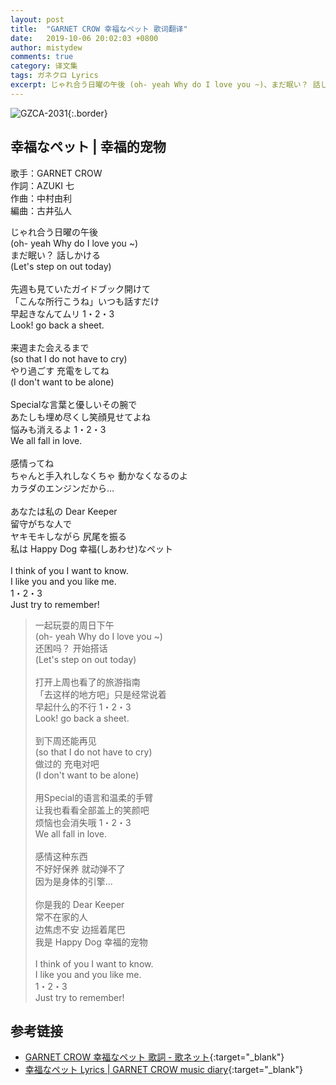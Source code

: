 ```yaml
---
layout: post
title:  "GARNET CROW 幸福なペット 歌词翻译"
date:   2019-10-06 20:02:03 +0800
author: mistydew
comments: true
category: 译文集
tags: ガネクロ Lyrics
excerpt: じゃれ合う日曜の午後 (oh- yeah Why do I love you ~)、まだ眠い？ 話しかける (Let's step on out today)。
---
```

![GZCA-2031](https://crowsub.github.io/assets/images/discography/single/GZCA-2031.jpg){:.border}

## 幸福なペット | 幸福的宠物

歌手：GARNET CROW<br>
作詞：AZUKI 七<br>
作曲：中村由利<br>
編曲：古井弘人

<div class="lyric-original">
<p>
じゃれ合う日曜の午後<br>
(oh- yeah Why do I love you ~)<br>
まだ眠い？ 話しかける<br>
(Let's step on out today)<br>
<br>
先週も見ていたガイドブック開けて<br>
「こんな所行こうね」いつも話すだけ<br>
早起きなんてムリ 1・2・3<br>
Look! go back a sheet.<br>
<br>
来週また会えるまで<br>
(so that I do not have to cry)<br>
やり過ごす 充電をしてね<br>
(I don't want to be alone)<br>
<br>
Specialな言葉と優しいその腕で<br>
あたしも埋め尽くし笑顔見せてよね<br>
悩みも消えるよ 1・2・3<br>
We all fall in love.<br>
<br>
感情ってね<br>
ちゃんと手入れしなくちゃ 動かなくなるのよ<br>
カラダのエンジンだから…<br>
<br>
あなたは私の Dear Keeper<br>
留守がちな人で<br>
ヤキモキしながら 尻尾を振る<br>
私は Happy Dog 幸福(しあわせ)なペット<br>
<br>
I think of you I want to know.<br>
I like you and you like me.<br>
1・2・3<br>
Just try to remember!
</p>
</div>

<div class="lyric-translation">
<blockquote>
一起玩耍的周日下午<br>
(oh- yeah Why do I love you ~)<br>
还困吗？ 开始搭话<br>
(Let's step on out today)<br>
<br>
打开上周也看了的旅游指南<br>
「去这样的地方吧」只是经常说着<br>
早起什么的不行 1・2・3<br>
Look! go back a sheet.<br>
<br>
到下周还能再见<br>
(so that I do not have to cry)<br>
做过的 充电对吧<br>
(I don't want to be alone)<br>
<br>
用Special的语言和温柔的手臂<br>
让我也看看全部盖上的笑颜吧<br>
烦恼也会消失哦 1・2・3<br>
We all fall in love.<br>
<br>
感情这种东西<br>
不好好保养 就动弹不了<br>
因为是身体的引擎...<br>
<br>
你是我的 Dear Keeper<br>
常不在家的人<br>
边焦虑不安 边摇着尾巴<br>
我是 Happy Dog 幸福的宠物<br>
<br>
I think of you I want to know.<br>
I like you and you like me.<br>
1・2・3<br>
Just try to remember!
</blockquote>
</div>

## 参考链接

* [GARNET CROW 幸福なペット 歌詞 - 歌ネット](https://www.uta-net.com/song/20152){:target="_blank"}
* [幸福なペット Lyrics \| GARNET CROW music diary](https://crowsub.github.io/lyrics/original/幸福なペット.html){:target="_blank"}
